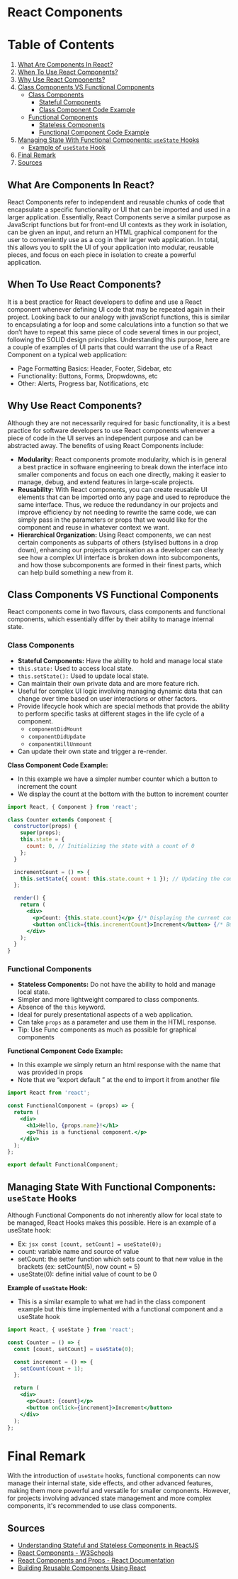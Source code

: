 # React Components

# Table of Contents
1. [What Are Components In React?](#what-are-components-in-react)
2. [When To Use React Components?](#when-to-use-react-components)
3. [Why Use React Components?](#why-use-react-components)
4. [Class Components VS Functional Components](#class-components-vs-functional-components)
   - [Class Components](#class-components)
      - [Stateful Components](#stateful-components)
      - [Class Component Code Example](#class-component-code-example)
   - [Functional Components](#functional-components)
      - [Stateless Components](#stateless-components)
      - [Functional Component Code Example](#functional-component-code-example)
5. [Managing State With Functional Components: `useState` Hooks](#managing-state-with-functional-components-usestate-hooks)
   - [Example of `useState` Hook](#example-of-usestate-hook)
6. [Final Remark](#final-remark)
7. [Sources](#sources)


## What Are Components In React?
React Components refer to independent and reusable chunks of code that encapsulate a specific functionality or UI that can be imported and used in a larger application. Essentially, React Components serve a similar purpose as JavaScript functions but for front-end UI contexts as they work in isolation, can be given an input, and return an HTML graphical component for the user to conveniently use as a cog in their larger web application. In total, this allows you to split the UI of your application into modular, reusable pieces, and focus on each piece in isolation to create a powerful application.

## When To Use React Components?
It is a best practice for React developers to define and use a React component whenever defining UI code that may be repeated again in their project. Looking back to our analogy with javaScript functions, this is similar to encapsulating a for loop and some calculations into a function so that we don’t have to repeat this same piece of code several times in our project, following the SOLID design principles.
Understanding this purpose, here are a couple of examples of UI parts that could warrant the use of a React Component on a typical web application:
- Page Formatting Basics: Header, Footer, Sidebar, etc
- Functionality: Buttons, Forms, Dropwdowns, etc
- Other: Alerts, Progress bar, Notifications, etc

## Why Use React Components?
Although they are not necessarily required for basic functionality, it is a best practice for software developers to use React components whenever a piece of code in the UI serves an independent purpose and can be abstracted away. The benefits of using React Components include:

- **Modularity:** React components promote modularity, which is in general a best practice in software engineering to break down the interface into smaller components and focus on each one directly, making it easier to manage, debug, and extend features in large-scale projects.
- **Reusability:** With React components, you can create reusable UI elements that can be imported onto any page and used to reproduce the same interface. Thus, we reduce the redundancy in our projects and improve efficiency by not needing to rewrite the same code, we can simply pass in the parameters or props that we would like for the component and reuse in whatever context we want.
- **Hierarchical Organization:** Using React components, we can nest certain components as subparts of others (stylised buttons in a drop down), enhancing our projects organisation as a developer can clearly see how a complex UI interface is broken down into subcomponents, and how those subcomponents are formed in their finest parts, which can help build something a new from it.

## Class Components VS Functional Components
React components come in two flavours, class components and functional components, which essentially differ by their ability to manage internal state.

### Class Components
- **Stateful Components:** Have the ability to hold and manage local state
- `this.state:` Used to access local state.
- `this.setState():` Used to update local state.
- Can maintain their own private data and are more feature rich.
- Useful for complex UI logic involving managing dynamic data that can change over time based on user interactions or other factors.
- Provide lifecycle hook which are special methods that provide the ability to perform specific tasks at different stages in the life cycle of a component.
  - `componentDidMount`
  - `componentDidUpdate`
  - `componentWillUnmount`
- Can update their own state and trigger a re-render.

**Class Component Code Example:**
- In this example we have a simpler number counter which a button to increment the count
- We display the count at the bottom with the button to increment counter
```jsx
import React, { Component } from 'react';

class Counter extends Component {
  constructor(props) {
    super(props);
    this.state = {
      count: 0, // Initializing the state with a count of 0
    };
  }

  incrementCount = () => {
    this.setState({ count: this.state.count + 1 }); // Updating the count in the state
  };

  render() {
    return (
      <div>
        <p>Count: {this.state.count}</p> {/* Displaying the current count */}
        <button onClick={this.incrementCount}>Increment</button> {/* Button to increment the count */}
      </div>
    );
  }
}

```

### Functional Components
- **Stateless Components:** Do not have the ability to hold and manage local state.
- Simpler and more lightweight compared to class components.
- Absence of the `this` keyword.
- Ideal for purely presentational aspects of a web application.
- Can take `props` as a parameter and use them in the HTML response.
- Tip: Use Func components as much as possible for graphical components

**Functional Component Code Example:**
- In this example we simply return an html response with the name that was provided in props
- Note that we “export default <functionalCompName>” at the end to import it from another file 

```jsx
import React from 'react';

const FunctionalComponent = (props) => {
  return (
    <div>
      <h1>Hello, {props.name}!</h1>
      <p>This is a functional component.</p>
    </div>
  );
};

export default FunctionalComponent;
```

## Managing State With Functional Components: `useState` Hooks
Although Functional Components do not inherently allow for local state to be managed, React Hooks makes this possible. Here is an example of a useState hook:
- Ex: ```jsx const [count, setCount] = useState(0); ```
- count: variable name and source of value
- setCount: the setter function which sets count to that new value in the brackets (ex: setCount(5), now count = 5)
- useState(0): define initial value of count to be 0

**Example of `useState` Hook:**
- This is a similar example to what we had in the class component example but this time implemented with a functional component and a useState hook 

```jsx
import React, { useState } from 'react';

const Counter = () => {
  const [count, setCount] = useState(0);

  const increment = () => {
    setCount(count + 1);
  };

  return (
    <div>
      <p>Count: {count}</p>
      <button onClick={increment}>Increment</button>
    </div>
  );
};
```

# Final Remark
With the introduction of `useState` hooks, functional components can now manage their internal state, side effects, and other advanced features, making them more powerful and versatile for smaller components. However, for projects involving advanced state management and more complex components, it's recommended to use class components.

## Sources
- [Understanding Stateful and Stateless Components in ReactJS](https://medium.com/@darshana_18428/understanding-stateful-and-stateless-components-in-reactjs-8f7cee2bf43e)
- [React Components - W3Schools](https://www.w3schools.com/react/react_components.asp#:~:text=Components%20are%20independent%20and%20reusable,will%20concentrate%20on%20Function%20components.)
- [React Components and Props - React Documentation](https://legacy.reactjs.org/docs/components-and-props.html)
- [Building Reusable Components Using React](https://buttercms.com/blog/building-reusable-components-using-react/)

